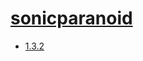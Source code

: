 # [sonicparanoid](https://hpc.nih.gov/apps/sonicparanoid.html)
- [1.3.2](/sequence-analysis/sonicparanoid/1.3.2)

